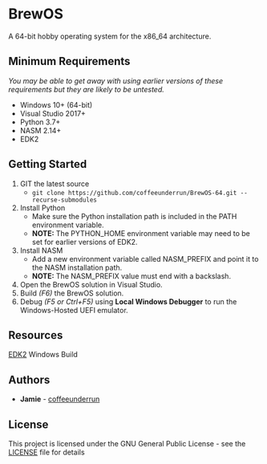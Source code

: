 # BrewOS
A 64-bit hobby operating system for the x86_64 architecture.

## Minimum Requirements
*You may be able to get away with using earlier versions of these requirements but they are likely to be untested.*
* Windows 10+ (64-bit)
* Visual Studio 2017+
* Python 3.7+
* NASM 2.14+
* EDK2

## Getting Started
1. GIT the latest source
	* `git clone https://github.com/coffeeunderrun/BrewOS-64.git --recurse-submodules`
2. Install Python
	* Make sure the Python installation path is included in the PATH environment variable.
	* **NOTE:** The PYTHON_HOME environment variable may need to be set for earlier versions of EDK2.
3. Install NASM
	* Add a new environment variable called NASM_PREFIX and point it to the NASM installation path.
	* **NOTE:** The NASM_PREFIX value must end with a backslash.
4. Open the BrewOS solution in Visual Studio.
5. Build *(F6)* the BrewOS solution.
8. Debug *(F5 or Ctrl+F5)* using **Local Windows Debugger** to run the Windows-Hosted UEFI emulator.

## Resources
[EDK2](https://github.com/tianocore/tianocore.github.io/wiki/Windows-systems) Windows Build

## Authors
* **Jamie** - [coffeeunderrun](https://github.com/coffeeunderrun)

## License
This project is licensed under the GNU General Public License - see the [LICENSE](LICENSE) file for details
